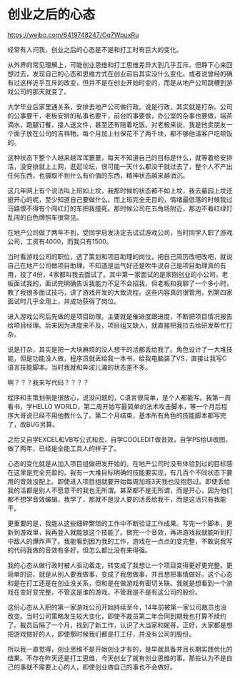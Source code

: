 # 创业之后的心态

https://weibo.com/6419748247/Oq7WpuxRu

经常有人问我，创业之后的心态是不是和打工时有巨大的变化。  
  
从外界的常见理解上，可能创业思维和打工思维差异大到几乎互斥。但静下心来回想过去，发现自己的心态和思维方式在创业前后其实没什么变化。或者说曾经的确有过这样近乎互斥的改变，但并不是在创业开始时变的，而是从地产公司跳槽到游戏公司的那天就变了。  
  
大学毕业后家里通关系，安排去地产公司做行政。说是行政，其实就是打杂。公司的公事要干，老板安排的私事也要干，前台的事要做，办公室的杂事也要做，端茶滴水，跑腿订餐，接人送文件，甚至还有陪着吃饭。对老板来说，我是他卖朋友一个面子放在公司的吉祥物，每个月加上社保花不了两千块，都不够他请客户吃顿饭的。  
  
这种状态下整个人越来越浑浑噩噩，每天不知道自己的目标是什么，就等着给安排活，没安排就上上网，逛逛论坛，很可能一天什么都没干就过去了，整个人不产出任何东西，也摄取不到什么有价值的东西，精神状态越来越消沉。  
  
这几年网上有个说法叫上班如上坟，我那时候的状态都不如上坟，我去墓园上坟还挺开心的呢，至少知道自己要做什么。而上班完全无目的，情绪最低落的时候我过马路恨不得有个闯红灯的车把我撞死。那时候公司在五角场附近，那边不看红绿灯乱闯的白色牌照车很常见。  
  
在地产公司做了两年不到，受同学启发决定去试试游戏公司，当时同学入职了游戏公司，工资有4000，而我只有1500。  
  
当时看游戏公司的职位，选了策划和项目助理的岗位，把自己简历改吧改吧，就说自己在地产公司做项目助理。不知道是运气好还是吹牛说自己是项目助理真的有用，投了4份，4家都叫我去面试了。其中第一家面试的是家刚创业的小公司，老板面试我的，面试完明确告诉我能力不足不会招我，但老板和我聊了一个多小时，教了我很多面试技巧，讲了游戏开发的大致流程。这些内容真的很管用，到第四家面试时几乎全用上，并成功获得了岗位。  
  
进入游戏公司后先做的是项目助理。主要就是催进度跟进度，不断把项目情况报告给项目经理。后来因为进度来不及，项目组又缺人，就直接把我拉去给研发帮忙打杂。  
  
说是打杂，其实是把一大块麻烦的没人想干的活都丢给我了。角色设计了一大堆技能，但是功能没人做，程序员就丢给我一本书，给我电脑装了VS，直接让我写C语言技能脚本。当时我就和奔波儿灞的状态差不多。  
  
啊？？？我来写代码？？？？  
  
程序和主策划倒是很放心，说没问题的，C语言很简单，是个人都能写。我第一周看书，学HELLO WORLD，第二周开始写最简单的法术攻击脚本，等一个月后程序大哥说已经不用他教什么了。第二个月结束，基本所有角色的技能脚本都写完了，改BUG另算。  
  
之后又自学EXCEL和VB写公式和宏，自学COOLEDIT做音效，自学PS给UI改图。做了两年，已经是全能工具人的样子了。  
  
心态的变化就是从加入项目组做研发开始的。在地产公司时没有体验到过的目标感在这里是完全充盈的。我有一大堆目标明确的技能要实现，有几百个不同状态下要用的音效没配上。即使进入项目组就要开始每周加班3天我也没抱怨过。即使丢给我的活都是别人不愿意干的我也无所谓。甚至都不是无所谓，而是开心，因为他们都不想学音效编辑，我学了，那就不是没人要的活丢给我干，而是这活只有我能干。  
  
更重要的是，我能从这些细碎繁琐的工作中不断验证工作成果。写完一个脚本，更新到游戏里，我再登入就能放这个技能了。做完一个音效，再进游戏我就能听到打中敌人的爆炸声了。我能看到因为我的工作，游戏在一点点的变完整，不敢说我写的代码我做的音效有多好，但怎么都比没有来得强。  
  
我的心态从做行政时被人驱动着走，转变成了我想让一个项目变得更好更完整。更简单的说，就是从别人要我做事，变成了我想做事，并且想把事情做好。这个心态和是在打工还是在创业没关系，但和是在做游戏有密切关联。我就是想看到一个游戏在变好变完整，不管这是谁的游戏，不管我是不是有这公司的股份。  
  
这份心态从入职的第一家游戏公司开始持续至今，14年前被第一家公司裁员也没改变。当时公司策略发生较大变化，即使不裁员第二年合同到期我也打算不续约了。裁员后隔了一个月，找到了新工作，认识了大当家和妮哥，正好，大家都是想把游戏做好的人，即使那时候我们都是打工仔，并没有公司的股份。  
  
所以我一直觉得，创业思维不是开始创业才有的，是早就具备并且长期实践优化的结果。不存在昨天还是打工思维，今天创业了就有创业思维的事。那些认为不是自己的事就不需要上心的人，即使创业做自己的事也不会做好。